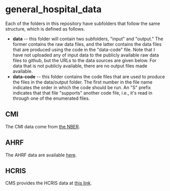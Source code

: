 # general_hospital_data


Each of the folders in this repository have subfolders that follow the same structure, which is defined as follows. 

* **data** -- this folder will contain two subfolders, "input" and "output." The former contains the raw data files, and the latter contains the data files that are produced using the code in the "data-code" file. Note that I have not uploaded any of input data to the publicly available raw data files to github, but the URLs to the data sources are given below. For data that is not publicly available, there are no output files made available. 
* **data-code** -- this folder contains the code files that are used to produce the files in the data/output folder. The first number in the file name indicates the order in which the code should be run. An "S" prefix indicates that that file "supports" another code file, i.e., it's read in through one of the enumerated files. 



## CMI 
The CMI data come from [the NBER](https://www.nber.org/research/data/centers-medicare-medicaid-services-cms-casemix-file-hospital-ipps). 

## AHRF 
The AHRF data are available [here](https://data.hrsa.gov/data/download?data=SHORT#SHORT).

## HCRIS 
CMS provides the HCRIS data at [this link](https://www.cms.gov/Research-Statistics-Data-and-Systems/Downloadable-Public-Use-Files/Cost-Reports/Cost-Reports-by-Fiscal-Year).